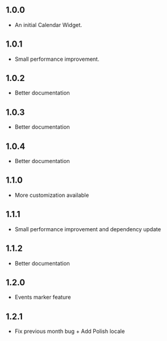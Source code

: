 ## 1.0.0

* An initial Calendar Widget.

## 1.0.1

* Small performance improvement.

## 1.0.2

* Better documentation

## 1.0.3

* Better documentation

## 1.0.4

* Better documentation

## 1.1.0

* More customization available

## 1.1.1

* Small performance improvement and dependency update

## 1.1.2

* Better documentation

## 1.2.0

* Events marker feature 

## 1.2.1

* Fix previous month bug + Add Polish locale
